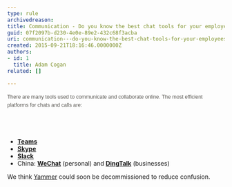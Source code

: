 ```yaml
---
type: rule
archivedreason: 
title: Communication - Do you know the best chat tools for your employees?
guid: 07f2097b-d230-4e0e-89e2-432c68f3acba
uri: communication---do-you-know-the-best-chat-tools-for-your-employees
created: 2015-09-21T18:16:46.0000000Z
authors:
- id: 1
  title: Adam Cogan
related: []

---
```



<p style="margin-bottom&#58;17px;color&#58;#585651;font-family&#58;verdana, arial, sans-serif;font-size&#58;12px;line-height&#58;19.8px;">​​​There are many tools used to communicate and collaborate online.&#160;<span style="line-height&#58;19.8px;">The&#160;most efficient platforms for chats and calls&#160;are&#58;​​​​</span></p> 
<br><excerpt class='endintro'></excerpt><br>
<ul><li><a href="https&#58;//products.office.com/en-ca/microsoft-teams/group-chat-software"><b>Teams</b></a><br></li><li>
      <b><a href="https&#58;//www.skype.com/" target="_blank">Skype</a></b><b></b><br></li><li>
      <b><a href="https&#58;//slack.com/" target="_blank">Slack​</a></b><br></li><li>China&#58;&#160;<b><a href="https&#58;//web.wechat.com/">WeChat</a></b> (personal) and <b><a href="https&#58;//www.dingtalk.com/en">DingTalk</a></b> (businesses)<br></li></ul><div>We think <a href="https&#58;//www.yammer.com/">Yammer​</a>&#160;could soon be decommissioned to reduce confusion.<br></div>


